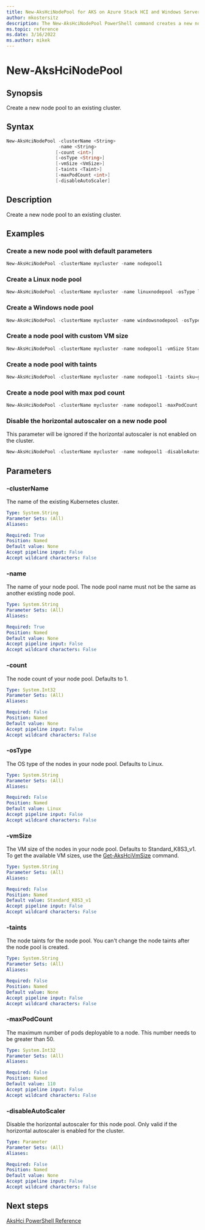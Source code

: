 ```yaml
---
title: New-AksHciNodePool for AKS on Azure Stack HCI and Windows Server
author: mkostersitz
description: The New-AksHciNodePool PowerShell command creates a new node pool to an existing cluster
ms.topic: reference
ms.date: 3/16/2022
ms.author: mikek
---
```


# New-AksHciNodePool

## Synopsis
Create a new node pool to an existing cluster.

## Syntax
```powershell
New-AksHciNodePool -clusterName <String>
                   -name <String>
                  [-count <int>]
                  [-osType <String>]
                  [-vmSize <VmSize>]
                  [-taints <Taint>]
                  [-maxPodCount <int>]
                  [-disableAutoScaler]
```

## Description
Create a new node pool to an existing cluster.

## Examples

### Create a new node pool with default parameters

```powershell
New-AksHciNodePool -clusterName mycluster -name nodepool1
```

### Create a Linux node pool

```powershell
New-AksHciNodePool -clusterName mycluster -name linuxnodepool -osType linux
```

### Create a Windows node pool

```powershell
New-AksHciNodePool -clusterName mycluster -name windowsnodepool -osType Windows -osSku Windows2022
```

### Create a node pool with custom VM size

```powershell
New-AksHciNodePool -clusterName mycluster -name nodepool1 -vmSize Standard_A2_v2
```

### Create a node pool with taints

```powershell
New-AksHciNodePool -clusterName mycluster -name nodepool1 -taints sku=gpu:NoSchedule
```

### Create a node pool with max pod count

```powershell
New-AksHciNodePool -clusterName mycluster -name nodepool1 -maxPodCount 100
```

### Disable the horizontal autoscaler on a new node pool

This parameter will be ignored if the horizontal autoscaler is not enabled on the cluster.

```powershell
New-AksHciNodePool -clusterName mycluster -name nodepool1 -disableAutoscaler
```

## Parameters

### -clusterName
The name of the existing Kubernetes cluster.

```yaml
Type: System.String
Parameter Sets: (All)
Aliases:

Required: True
Position: Named
Default value: None
Accept pipeline input: False
Accept wildcard characters: False
```

### -name
The name of your node pool. The node pool name must not be the same as another existing node pool.

```yaml
Type: System.String
Parameter Sets: (All)
Aliases:

Required: True
Position: Named
Default value: None
Accept pipeline input: False
Accept wildcard characters: False
```

### -count
The node count of your node pool. Defaults to 1.

```yaml
Type: System.Int32
Parameter Sets: (All)
Aliases:

Required: False
Position: Named
Default value: None
Accept pipeline input: False
Accept wildcard characters: False
```

### -osType
The OS type of the nodes in your node pool. Defaults to Linux.

```yaml
Type: System.String
Parameter Sets: (All)
Aliases:

Required: False
Position: Named
Default value: Linux
Accept pipeline input: False
Accept wildcard characters: False
```

### -vmSize
The VM size of the nodes in your node pool. Defaults to Standard_K8S3_v1. To get the available VM sizes, use the [Get-AksHciVmSize](get-akshcivmsize.md) command.

```yaml
Type: System.String
Parameter Sets: (All)
Aliases:

Required: False
Position: Named
Default value: Standard_K8S3_v1
Accept pipeline input: False
Accept wildcard characters: False
```

### -taints
The node taints for the node pool. You can't change the node taints after the node pool is created.

```yaml
Type: System.String
Parameter Sets: (All)
Aliases:

Required: False
Position: Named
Default value: None
Accept pipeline input: False
Accept wildcard characters: False
```

### -maxPodCount
The maximum number of pods deployable to a node. This number needs to be greater than 50.

```yaml
Type: System.Int32
Parameter Sets: (All)
Aliases:

Required: False
Position: Named
Default value: 110
Accept pipeline input: False
Accept wildcard characters: False
```

### -disableAutoScaler
Disable the horizontal autoscaler for this node pool.
Only valid if the horizontal autoscaler is enabled for the cluster.

```yaml
Type: Parameter
Parameter Sets: (All)
Aliases:

Required: False
Position: Named
Default value: None
Accept pipeline input: False
Accept wildcard characters: False
```

## Next steps

[AksHci PowerShell Reference](index.md)
